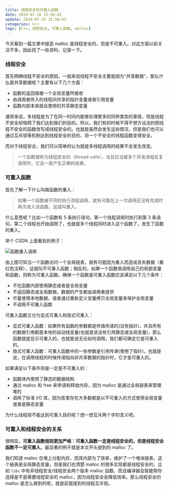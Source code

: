 ```yaml
---
title: 线程安全和可重入函数
date: 2019-07-16 15:58:43
update: 2019-07-16 15:58:43
categories: C++
tags: [C++, 线程安全, 可重入函数, malloc]
---
```


今天看到一篇文章中提高 malloc 是线程安全的，但是不可重入。对这方面以前关注不多，因此找了一些资料，记录一下。

<!-- more -->

### 线程安全

首先明确线程不安全的原因，一般来说线程不安全主要是因为"共享数据"，那仫什仫是共享数据呢？主要有以下几个方面：

* 函数的返回值被一个全局变量所接收
* 由调用者传入的线程间共享的指针变量或者引用变量
* 函数内部本来就会使用的共享静态变量

通常来说，多线程是为了在同一时间内能够处理更多的同样类型的事情，但是线程不安全却阻碍了我们达到我们的目的。所以，我们有的时候不得不想方设法的把线程不安全的函数改写成线程安全的。也就是虽然会发生这些情况，但是我们也可以通过互斥锁等机制达到线程安全的目的，将一个不安全的线程函数变得安全。

而对于线程安全，我们可以简单的认为就是多线程调用的结果不会发生改变。

> 一个函数被称为线程安全的（thread-safe），当且仅当被多个并发进程反复调用时，它会一直产生正确的结果。

### 可重入函数

首先了解一下什么叫做函数的重入：

> 如果一个函数被不同的执行流程调用，就有可能在上一次调用还没有完成时再次进入该函数，这就叫重入。

什么意思呢？比如一个函数有 5 条执行语句，第一个线程调用时执行到第 3 条语句，第二个线程也开始调用了，也就是多个线程同时进入这个函数了，发生了函数的重入。

举个 CSDN 上面看到的例子：

![函数重入调用](/images/posts/cplusplus/reentrant-function.png)

由上图可知当一个函数访问一个全局链表，就有可能因为重入而造成丢失数据（看红色注释），这就叫不可重入函数；相反的，如果一个函数值调用自己的局部变量和函数，则称为可重入函数。确保一个函数是可重入函数应该满足以下几个条件：

* 不在函数内部使用静态或者是全局变量
* 不返回静态或全局数据，数据的产生都由调用者提供
* 尽量使用本地数据，或者通过重新定义变量拷贝全局变量来保护全局变量
* 不调用不可重入函数

可重入函数又分为显式可重入和隐式可重入：

* 显式可重入函数：如果所有函数的参数都是传值传递的(没有指针)，并且所有的数据引用都是本地的自动栈变量(也就是说没有引用静态或全局变量)，那么函数就是显示可重入的，也就是说无论如何调用，我们都可确定它是可重入的。
* 隐式可重入函数：可重入函数中的一些参数是引用传递(使用了指针)，也就是说，在调用线程的时候传递指向非共享数据的指针时，它才是可重入的。

如果满足以下条件则是一定是不可重入的：

* 函数体内使用了静态的数据结构
* 通过 malloc 和 free 来申请和释放内存，因为 malloc 是通过全局链表来管理堆的
* 调用了标准 I/O 库，因为库里存在大多数都是以不可重入的方式使用全局变量或者是静态变量

为什么线程锁不能达到可重入目的呢？想一想互斥两个字的含义吧。

### 可重入和线程安全的关系

很明显，**可重入函数规则更加严格：可重入函数一定是线程安全的，但是线程安全函数不一定可重入**。最显著的例子就是本文开头提到的 malloc 了。

我们知道 malloc 在堆上分配内存，而其内部为了效率，维护了一个堆块链表，这个链表是全局静态变量。但是我们也清楚 malloc 的很多实现都是线程安全的，比如 `libc` 中有非线程安全/线程安全两个版本 malloc 函数，而且编译器会智能帮你选择是不是需要线程安全的 malloc，因为线程安全会降低效率。那么线程安全的 malloc 是怎么做到的呢，就是前面提到的线程互斥锁。
